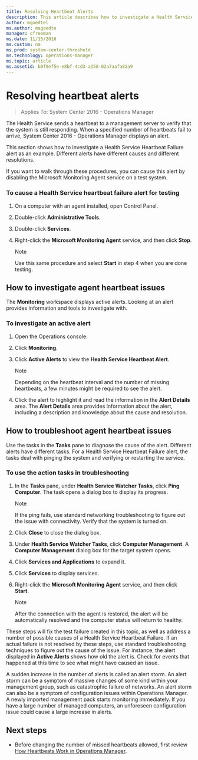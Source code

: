 ```yaml
---
title: Resolving Heartbeat Alerts
description: This article describes how to investigate a Health Service Heartbeat Failure   alert in Operations Manager 2016.
author: mgoedtel
ms.author: magoedte
manager: cfreeman
ms.date: 11/15/2016
ms.custom: na
ms.prod: system-center-threshold
ms.technology: operations-manager
ms.topic: article
ms.assetid: b0f9ef5e-e8bf-4cd3-a358-02a7aafa82a9
---
```


# Resolving heartbeat alerts

>Applies To: System Center 2016 - Operations Manager

The Health Service sends a heartbeat to a management server to verify that the system is still responding. When a specified number of heartbeats fail to arrive, System Center 2016 - Operations Manager displays an alert.  
  
This section shows how to investigate a Health Service Heartbeat Failure alert as an example. Different alerts have different causes and different resolutions.  
  
If you want to walk through these procedures, you can cause this alert by disabling the Microsoft Monitoring Agent service on a test system.  
  
### To cause a Health Service heartbeat failure alert for testing  
  
1.  On a computer with an agent installed, open Control Panel.  
  
2.  Double-click **Administrative Tools**.  
  
3.  Double-click **Services**.  
  
4.  Right-click the **Microsoft Monitoring Agent** service, and then click **Stop**.  
  
    > [!NOTE]  
    > Use this same procedure and select **Start** in step 4 when you are done testing.  
  
## How to investigate agent heartbeat issues  

The **Monitoring** workspace displays active alerts. Looking at an alert provides information and tools to investigate with.  
  
### To investigate an active alert  
  
1.  Open the Operations console.  
  
2.  Click **Monitoring**.  
  
3.  Click **Active Alerts** to view the **Health Service Heartbeat Alert**.  
  
    > [!NOTE]  
    > Depending on the heartbeat interval and the number of missing heartbeats, a few minutes might be required to see the alert.  
  
4.  Click the alert to highlight it and read the information in the **Alert Details** area. The **Alert Details** area provides information about the alert, including a description and knowledge about the cause and resolution.  
  
## How to troubleshoot agent heartbeat issues  

Use the tasks in the **Tasks** pane to diagnose the cause of the alert. Different alerts have different tasks. For a Health Service Heartbeat Failure alert, the tasks deal with pinging the system and verifying or restarting the service.  
  
### To use the action tasks in troubleshooting  
  
1.  In the **Tasks** pane, under **Health Service Watcher Tasks**, click **Ping Computer**. The task opens a dialog box to display its progress.  
  
    > [!NOTE]  
    > If the ping fails, use standard networking troubleshooting to figure out the issue with connectivity. Verify that the system is turned on.  
  
2.  Click **Close** to close the dialog box.  
  
3.  Under **Health Service Watcher Tasks**, click **Computer Management**. A **Computer Management** dialog box for the target system opens.  
  
4.  Click **Services and Applications** to expand it.  
  
5.  Click **Services** to display services.  
  
6.  Right-click the **Microsoft Monitoring Agent** service, and then click **Start**.  
  
    > [!NOTE]  
    > After the connection with the agent is restored, the alert will be automatically resolved and the computer status will return to healthy.  
  
These steps will fix the test failure created in this topic, as well as address a number of possible causes of a Health Service Heartbeat Failure. If an actual failure is not resolved by these steps, use standard troubleshooting techniques to figure out the cause of the issue. For instance, the alert displayed in **Active Alerts** shows how old the alert is. Check for events that happened at this time to see what might have caused an issue.  
  
A sudden increase in the number of alerts is called an alert storm. An alert storm can be a symptom of massive changes of some kind within your management group, such as catastrophic failure of networks. An alert storm can also be a symptom of configuration issues within Operations Manager. A newly imported management pack starts monitoring immediately. If you have a large number of managed computers, an unforeseen configuration issue could cause a large increase in alerts.  
  
## Next steps

- Before changing the number of missed heartbeats allowed, first review [How Heartbeats Work in Operations Manager](~/scom/manage-agent-heartbeat-overview.md).  

